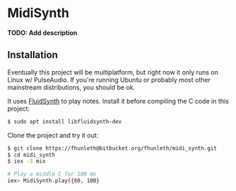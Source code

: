 # MidiSynth

**TODO: Add description**

## Installation

Eventually this project will be multiplatform, but right now it
only runs on Linux w/ PulseAudio. If you're running Ubuntu or
probably most other mainstream distributions, you should be ok.

It uses [FluidSynth](http://www.fluidsynth.org/) to play notes.
Install it before compiling the C code in this project:

```sh
$ sudo apt install libfluidsynth-dev
```

Clone the project and try it out:

```sh
$ git clone https://fhunleth@bitbucket.org/fhunleth/midi_synth.git
$ cd midi_synth
$ iex -S mix

# Play a middle C for 100 ms
iex> MidiSynth.play({60, 100}
```

